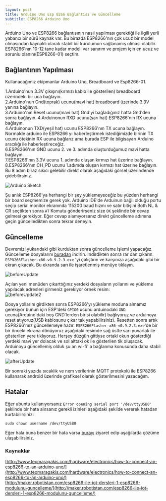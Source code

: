 ```yaml
---
layout: post
title: Arduino Uno Esp 8266 Bağlantısı ve Güncelleme 
subtitle: ESP8266 Arduino Uno
---
```

Arduino Uno ve ESP8266 bağlantısının nasıl yapılması gerektiği ile ilgili yerli yabancı bir sürü kaynak var. Bu birazda ESP8266'nın
çok ucuz bir model olmasından kaynaklı olarak stabil bir kurulumun sağlanamış olması olabilir. ESP8266'nın 10-12 tane kadar modeli var sanırım ve projem için en ucuz ve sorunlu olanını(ESP8266-01) seçtim.  
## Bağlantının Yapılması
Kullanacağımız ekipmanlar Arduino Uno, Breadboard ve Esp8266-01.

1.Arduino'nun 3.3V çıkışını(kırmızı kablo ile gösterilen) breadboard üzerindeki bir uca bağlayın.  
2.Arduino'nun Gnd(toprak) ucunu(mavi hat) breadboard üzerinde 3.3V yanına bağlayın.  
3.Arduino'nın Reset ucunu(mavi hat) Gnd'yi bağladığınız hatta Gnd'den sonra bağlayın. 
4.Arduinonun RXD ucunu(sarı hat) ESP8266'nın RX ucuna bağlayın.  
4.Arduinonun TXD(yeşil hat) ucunu ESP8266'nın TX ucuna bağlayın. Normalde arduino ile ESP8266 yı haberleştirmek istediğimizde
birinin TX ucunu ötekinin RX ucuna bağlarız ama burada ESP ile bilgisayarı Arduino aracılığı ile haberleştireceğiz.  
6.ESP8266'nın GND ucunu 2. ve 3. adımda oluşturduğumuz mavi hatta bağlayın.  
7.ESP8266'nın 3.3V ucunu 1. adımda oluşan kırmızı hat üzerine bağlayın.  
8.ESP8266'nın CH_PD ucunu 1.adımda oluşan kırmızı hat üzerine bağlayın.  
Bu 8 adım biraz sıkıcı gelebilir direkt olarak aşağıdaki görsel üzerindende gidebilirsiniz.  

![Arduino Sketch](https://raw.githubusercontent.com/harrunisk/harrunisk.github.io/master/img/Arduino_Esp8266.png)


Şu anlık ESP8266'ya herhangi bir şey yüklemeyeceğiz bu yüzden herhangi bir board seçmemize gerek yok. Arduino IDE'de Arduinun bağlı olduğu portu seçip serial monitor ekranında 115200 baud hızını ve satır bitişini Both NL & CR seçtikten sonra `AT` Komutu gönderirseniz size `OK` şeklinde bir cevap gelmesi gerekiyor.  Eğer cevap alamıyorsanız direkt güncelleme adımına geçin güncelledikten sonra tekrar deneyin.

## Güncelleme

Devremizi yukarıdaki gibi kurduktan sonra güncelleme işlemi yapacağız. Güncelleme dosyalarını [buradan](http://maker.robotistan.com/download/ESP8266-Uptade.zip) indirin. İndirdikten sonra rar dan çıkarın.  `ESP8266Flasher-x86-v0.9.2.3.exe` 'yi çalıştırın ve karşınıza aşağıdaki gibi bir ekran çıkacak. Bu ekranda sarı ile işaretlenmiş menüye tıklayın. 
  
  
![beforeUpdate](https://raw.githubusercontent.com/harrunisk/harrunisk.github.io/master/img/beforeUpdate1.png)

Açılan yeni menüden çıkarttığınız yerdeki dosyaların yollarını ve yükleme yapılacak adresleri girmeniz gerekiyor örnek resim:  
![beforeUpdate2](https://raw.githubusercontent.com/harrunisk/harrunisk.github.io/master/img/beforeUpdate2Updated.png)


Dosya yollarını girdikten sonra ESP8266'yı yükleme moduna almamız gerekiyor bunun için ESP'deki `GPIO0` ucunu arduinodaki `GND` ucuna(Arduino'daki boş GND'lerden birisi olabilir) bağlıyoruz ve arduinoya reset atıyoruz(USB kablosunu çıkar tak yapabilirsiniz). Resetten sonra artık ESP8266'mız güncellemeye hazır. `ESP8266Flasher-x86-v0.9.2.3.exe`'de bir bir önceki ekrana dönüyoruz aşağıdaki resimde sağ üstte sarı yuvarlak ile gösterilen yere tıklıyoruz. Herşey düzgün gittiyse ortaki okun gösterdiği yerdeki mavi yer dolacak ve sol alttaki ok ile gösterilen tik oluşacak. Arduinoyu güncellemiş olduk şu an wi-fi' a bağlanma konusunda daha stabil olacak.    

![afterUpdate](https://raw.githubusercontent.com/harrunisk/harrunisk.github.io/master/img/updated1.1.png)
  
Bir sonraki yazıda sıcaklık ve nem verilerinin MQTT protokolü ile ESP8266 kullanarak android üzerinde grafiksel olarak gösterilmesini yazacağım.


## Hatalar
Eğer ubuntu kullanıyorsanız `Error opening serial port '/dev/ttyUSB0'` şeklinde bir hata alırsanız gerekli izinleri aşağıdaki
şekilde vererek hatadan kurtabilirsiniz:
~~~
sudo chown username /dev/ttyUSB0
~~~


Eğer hala buna benzer bir hata varsa [burayı](https://www.arduino.cc/en/Guide/Linux) ziyaret edip aşağılarda çözüme ulaşabilirsiniz.

### Kaynaklar
[http://www.teomaragakis.com/hardware/electronics/how-to-connect-an-esp8266-to-an-arduino-uno/](http://www.teomaragakis.com/hardware/electronics/how-to-connect-an-esp8266-to-an-arduino-uno/)  
[http://maker.robotistan.com/esp8266-ile-iot-dersleri-1-esp8266-modulunu-guncelleme/](http://maker.robotistan.com/esp8266-ile-iot-dersleri-1-esp8266-modulunu-guncelleme/)

